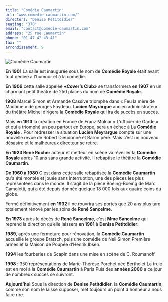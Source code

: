 ```yaml
---
title: "Comédie Caumartin"
url: "www.comedie-caumartin.com/"
directors: "Denise Petitdidier"
seating: "370"
email: "contact@comedie-caumartin.com"
address: "25 rue Caumartin"
phone: "01 47 42 43 41"
fax: ""
arrondissement: 9
---
```


![Comédie Caumartin](../images/9eme/comedie-caumartin/comedie-caumartin-3.jpg)

**En 1901** La salle est inaugurée sous le nom de **Comédie Royale** était avant tout dédiée à l'humour et à la comédie.

**En 1906** cette salle appelée **«Cover’s Club»** se transformera **en 1907** en un charmant petit théâtre de 250 places du nom de **Comédie Royale**.

**1908** Marcel Simon et Armande Cassive triomphe dans « Feu la mère de Madame » de georges Faydeau. **Lucien Mayrargue** ancien administrateur du théâtre Michel dirigera la **Comédie Royale** qui ira de succès en succès.

Mais **en 1913** la création en France de Franz Molnar « L’officier de Garde » et qui a triomphé un peu partout en Europe, sera un échec  à La **Comédie Royale** . Pour redresser la situation **Lucien Meyrargue** compte sur une nouvelle revue de Robert Dieudonné et Baron père. Mais c’est un nouveau désastre et le malheureux directeur se retire.


**En 1923 René Rocher** acteur et metteur en scène  va réveiller la **Comédie Royale** après 10 ans sans grande activité. Il rebaptise le théâtre la **Comédie Caumartin**.
 
**De 1960 à 1980** C'est dans cette salle rebaptisée la **Comédie Caumartin** qu'a été montée et jouée sans interruption, une des pièces les plus représentées dans le monde. Il s'agit de la pièce Boeing-Boeing de Marc Camoletti, qui a été depuis donnée quelque 18 000 fois aux quatre coins du globe.

Fermé définitivement **en 1932** il ne rouvrira ses portes que 20 ans plus tard totalement rénové par les soins de **René Sancelme**.

**En 1973** après le décès de **René Sancelme**, c’est **Mme Sancelme** qui reprend la direction qu’elle laissera **en 1981** à **Denise Petitdidier**.

**1989**, après une fermeture pour rénovation, la **Comédie Caumartin** accueille le groupe Bratsch, puis une comédie de Neil Simon Première armes et la Maison de Poupée d’Henrik Ibsen.

**1994** les fourberies de Scapin dans une mise en scène de C. Roumanoff 

**1998** : 350 représentations de Marie-Thérèse Porchet née Bertholet La truie est en moi à la **Comédie Caumartin** à Paris 
Puis des **années 2000** a ce jour de nombreux succès se suivront.  

**Aujourd’hui** Sous la direction de **Denise Petitdidier**, la **Comédie Caumartin**, comme son nom le laisse supposer, met toujours un point d'honneur à nous faire rire.

